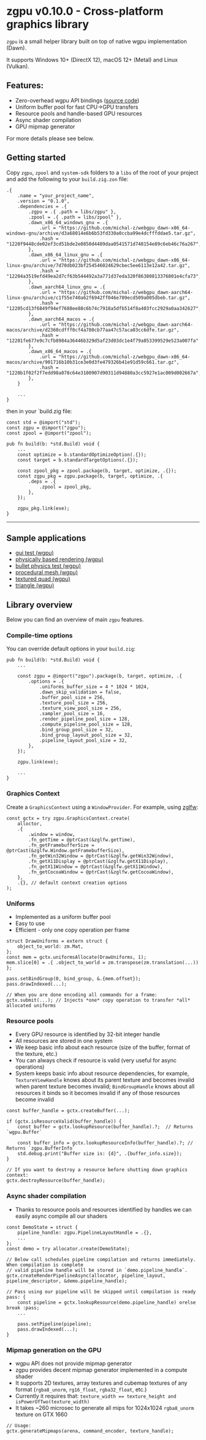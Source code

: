 # zgpu v0.10.0 - Cross-platform graphics library

`zgpu` is a small helper library built on top of native wgpu implementation (Dawn).

It supports Windows 10+ (DirectX 12), macOS 12+ (Metal) and Linux (Vulkan).

## Features:

* Zero-overhead wgpu API bindings ([source code](https://github.com/michal-z/zig-gamedev/blob/main/libs/zgpu/src/wgpu.zig))
* Uniform buffer pool for fast CPU->GPU transfers
* Resource pools and handle-based GPU resources
* Async shader compilation
* GPU mipmap generator

For more details please see below.

## Getting started

Copy `zgpu`, `zpool` and `system-sdk` folders to a `libs` of the root of your project and add the following to your `build.zig.zon` file:
```zig
.{
    .name = "your_project_name",
    .version = "0.1.0",
    .dependencies = .{
        .zgpu = .{ .path = libs/zgpu" },
        .zpool = .{ .path = libs/zpool" },
        .dawn_x86_64_windows_gnu = .{
            .url = "https://github.com/michal-z/webgpu_dawn-x86_64-windows-gnu/archive/d3a68014e6b6b53fd330a0ccba99e4dcfffddae5.tar.gz",
            .hash = "1220f9448cde02ef3cd51bde2e0850d4489daa0541571d748154e89c6eb46c76a267",
        },
        .dawn_x86_64_linux_gnu = .{
            .url = "https://github.com/michal-z/webgpu_dawn-x86_64-linux-gnu/archive/7d70db023bf254546024629cbec5ee6113e12a42.tar.gz",
            .hash = "12204a3519efd49ea2d7cf63b544492a3a771d37eda320f86380813376801e4cfa73",
        },
        .dawn_aarch64_linux_gnu = .{
            .url = "https://github.com/michal-z/webgpu_dawn-aarch64-linux-gnu/archive/c1f55e740a62f6942ff046e709ecd509a005dbeb.tar.gz",
            .hash = "12205cd13f6849f94ef7688ee88c6b74c7918a5dfb514f8a403fcc2929a0aa342627",
        },
        .dawn_aarch64_macos = .{
            .url = "https://github.com/michal-z/webgpu_dawn-aarch64-macos/archive/d2360cdfff0cf4a780cb77aa47c57aca03cc6dfe.tar.gz",
            .hash = "12201fe677e9c7cfb8984a36446b329d5af23d03dc1e4f79a853399529e523a007fa"
        },
        .dawn_x86_64_macos = .{
            .url = "https://github.com/michal-z/webgpu_dawn-x86_64-macos/archive/901716b10b31ce3e0d3fe479326b41e91d59c661.tar.gz",
            .hash = "1220b1f02f2f7edd98a078c64e3100907d90311d94880a3cc5927e1ac009d002667a",
        },
    }

    ...
}
```

then in your `build.zig file:
```zig
const std = @import("std");
const zgpu = @import("zgpu");
const zpool = @import("zpool");

pub fn build(b: *std.Build) void {
    ...
    const optimize = b.standardOptimizeOption(.{});
    const target = b.standardTargetOptions(.{});

    const zpool_pkg = zpool.package(b, target, optimize, .{});
    const zgpu_pkg = zgpu.package(b, target, optimize, .{
        .deps = .{
            .zpool = zpool_pkg,
        },
    });

    zgpu_pkg.link(exe);
}
```

--------------
## Sample applications

* [gui test (wgpu)](https://github.com/michal-z/zig-gamedev/tree/main/samples/gui_test_wgpu)
* [physically based rendering (wgpu)](https://github.com/michal-z/zig-gamedev/tree/main/samples/physically_based_rendering_wgpu)
* [bullet physics test (wgpu)](https://github.com/michal-z/zig-gamedev/tree/main/samples/bullet_physics_test_wgpu)
* [procedural mesh (wgpu)](https://github.com/michal-z/zig-gamedev/tree/main/samples/procedural_mesh_wgpu)
* [textured quad (wgpu)](https://github.com/michal-z/zig-gamedev/tree/main/samples/textured_quad_wgpu)
* [triangle (wgpu)](https://github.com/michal-z/zig-gamedev/tree/main/samples/triangle_wgpu)

## Library overview

Below you can find an overview of main `zgpu` features.

### Compile-time options

You can override default options in your `build.zig`:
```zig
pub fn build(b: *std.Build) void {
    ...

    const zgpu = @import("zgpu").package(b, target, optimize, .{
        .options = .{
            .uniforms_buffer_size = 4 * 1024 * 1024,
            .dawn_skip_validation = false,
            .buffer_pool_size = 256,
            .texture_pool_size = 256,
            .texture_view_pool_size = 256,
            .sampler_pool_size = 16,
            .render_pipeline_pool_size = 128,
            .compute_pipeline_pool_size = 128,
            .bind_group_pool_size = 32,
            .bind_group_layout_pool_size = 32,
            .pipeline_layout_pool_size = 32,
        },
    });

    zgpu.link(exe);

    ...
}
```

### Graphics Context
Create a `GraphicsContext` using a `WindowProvider`. For example, using [zglfw](https://github.com/zig-gamedev):
```zig
const gctx = try zgpu.GraphicsContext.create(
    alloctor,
    .{
        .window = window,
        .fn_getTime = @ptrCast(&zglfw.getTime),
        .fn_getFramebufferSize = @ptrCast(&zglfw.Window.getFramebufferSize),
        .fn_getWin32Window = @ptrCast(&zglfw.getWin32Window),
        .fn_getX11Display = @ptrCast(&zglfw.getX11Display),
        .fn_getX11Window = @ptrCast(&zglfw.getX11Window),
        .fn_getCocoaWindow = @ptrCast(&zglfw.getCocoaWindow),
    },
    .{}, // default context creation options
);
```

### Uniforms

* Implemented as a uniform buffer pool
* Easy to use
* Efficient - only one copy operation per frame

```zig
struct DrawUniforms = extern struct {
    object_to_world: zm.Mat,
};
const mem = gctx.uniformsAllocate(DrawUniforms, 1);
mem.slice[0] = .{ .object_to_world = zm.transpose(zm.translation(...)) };

pass.setBindGroup(0, bind_group, &.{mem.offset});
pass.drawIndexed(...);

// When you are done encoding all commands for a frame:
gctx.submit(...); // Injects *one* copy operation to transfer *all* allocated uniforms
```

### Resource pools

* Every GPU resource is identified by 32-bit integer handle
* All resources are stored in one system
* We keep basic info about each resource (size of the buffer, format of the texture, etc.)
* You can always check if resource is valid (very useful for async operations)
* System keeps basic info about resource dependencies, for example, `TextureViewHandle` knows about its
parent texture and becomes invalid when parent texture becomes invalid; `BindGroupHandle` knows
about all resources it binds so it becomes invalid if any of those resources become invalid

```zig
const buffer_handle = gctx.createBuffer(...);

if (gctx.isResourceValid(buffer_handle)) {
    const buffer = gctx.lookupResource(buffer_handle).?;  // Returns `wgpu.Buffer`

    const buffer_info = gctx.lookupResourceInfo(buffer_handle).?; // Returns `zgpu.BufferInfo`
    std.debug.print("Buffer size is: {d}", .{buffer_info.size});
}

// If you want to destroy a resource before shutting down graphics context:
gctx.destroyResource(buffer_handle);

```
### Async shader compilation

* Thanks to resource pools and resources identified by handles we can easily async compile all our shaders

```zig
const DemoState = struct {
    pipeline_handle: zgpu.PipelineLayoutHandle = .{},
    ...
};
const demo = try allocator.create(DemoState);

// Below call schedules pipeline compilation and returns immediately. When compilation is complete
// valid pipeline handle will be stored in `demo.pipeline_handle`.
gctx.createRenderPipelineAsync(allocator, pipeline_layout, pipeline_descriptor, &demo.pipeline_handle);

// Pass using our pipeline will be skipped until compilation is ready
pass: {
    const pipeline = gctx.lookupResource(demo.pipeline_handle) orelse break :pass;
    ...

    pass.setPipeline(pipeline);
    pass.drawIndexed(...);
}
```

### Mipmap generation on the GPU

* wgpu API does not provide mipmap generator
* zgpu provides decent mipmap generator implemented in a compute shader
* It supports 2D textures, array textures and cubemap textures of any format
(`rgba8_unorm`, `rg16_float`, `rgba32_float`, etc.)
* Currently it requires that: `texture_width == texture_height and isPowerOfTwo(texture_width)`
* It takes ~260 microsec to generate all mips for 1024x1024 `rgba8_unorm` texture on GTX 1660

```zig
// Usage:
gctx.generateMipmaps(arena, command_encoder, texture_handle);
```
